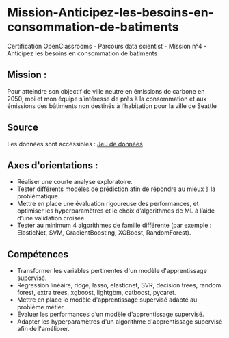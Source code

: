 # Mission-Anticipez-les-besoins-en-consommation-de-batiments
Certification OpenClassrooms - Parcours data scientist - Mission n°4 - Anticipez les besoins en consommation de batiments

## Mission : 
Pour atteindre son objectif de ville neutre en émissions de carbone en 2050, moi et mon équipe s’intéresse de près à la consommation et aux émissions des bâtiments non destinés à l’habitation pour la ville de Seattle


## Source 

Les données sont accéssibles : 
[Jeu de données](https://data.seattle.gov/dataset/2016-Building-Energy-Benchmarking/2bpz-gwpy)

## Axes d'orientations : 

- Réaliser une courte analyse exploratoire.
- Tester différents modèles de prédiction afin de répondre au mieux à la problématique.
- Mettre en place une évaluation rigoureuse des performances, et optimiser les hyperparamètres et le choix d’algorithmes de ML à l’aide d’une validation croisée.
- Tester au minimum 4 algorithmes de famille différente (par exemple : ElasticNet, SVM, GradientBoosting, XGBoost, RandomForest).


## Compétences
- Transformer les variables pertinentes d'un modèle d'apprentissage supervisé.
- Régression linéaire, ridge, lasso, elasticnet, SVR, decision trees, random forest, extra trees, xgboost, lightgbm, catboost, pycaret.
- Mettre en place le modèle d'apprentissage supervisé adapté au problème métier.
- Évaluer les performances d’un modèle d'apprentissage supervisé.
- Adapter les hyperparamètres d'un algorithme d'apprentissage supervisé afin de l'améliorer.
